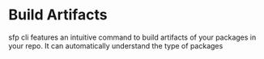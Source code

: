 # Build Artifacts

sfp cli features an intuitive command to build artifacts of your packages in your repo. It can automatically understand the type of packages
